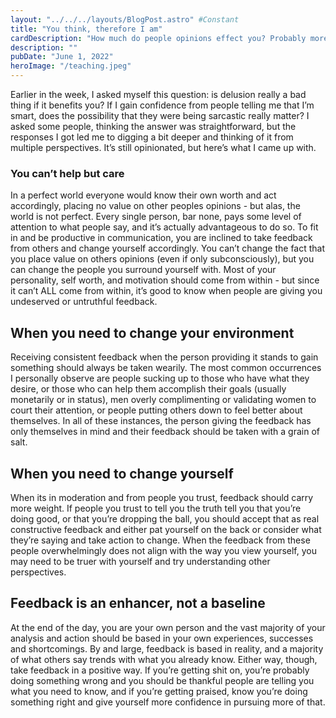 ```yaml
---
layout: "../../../layouts/BlogPost.astro" #Constant
title: "You think, therefore I am"
cardDescription: "How much do people opinions effect you? Probably more than you think."
description: ""
pubDate: "June 1, 2022"
heroImage: "/teaching.jpeg"
---
```

Earlier in the week, I asked myself this question: is delusion really a bad thing if it benefits you? If I gain confidence from people telling me that I’m smart, does the possibility that they were being sarcastic really matter? I asked some people, thinking the answer was straightforward, but the responses I got led me to digging a bit deeper and thinking of it from multiple perspectives. It’s still opinionated, but here’s what I came up with.

### You can’t help but care
In a perfect world everyone would know their own worth and act accordingly, placing no value on other peoples opinions - but alas, the world is not perfect. Every single person, bar none, pays some level of attention to what people say, and it’s actually advantageous to do so. To fit in and be productive in communication, you are inclined to take feedback from others and change yourself accordingly. You can’t change the fact that you place value on others opinions (even if only subconsciously), but you can change the people you surround yourself with. Most of your personality, self worth, and motivation should come from within - but since it can’t ALL come from within, it’s good to know when people are giving you undeserved or untruthful feedback.

## When you need to change your environment
Receiving consistent feedback when the person providing it stands to gain something should always be taken wearily. The most common occurrences I personally observe are people sucking up to those who have what they desire, or those who can help them accomplish their goals (usually monetarily or in status), men overly complimenting or validating women to court their attention, or people putting others down to feel better about themselves. In all of these instances, the person giving the feedback has only themselves in mind and their feedback should be taken with a grain of salt.

## When you need to change yourself
When its in moderation and from people you trust, feedback should carry more weight. If people you trust to tell you the truth tell you that you’re doing good, or that you’re dropping the ball, you should accept that as real constructive feedback and either pat yourself on the back or consider what they’re saying and take action to change. When the feedback from these people overwhelmingly does not align with the way you view yourself, you may need to be truer with yourself and try understanding other perspectives.

## Feedback is an enhancer, not a baseline
At the end of the day, you are your own person and the vast majority of your analysis and action should be based in your own experiences, successes and shortcomings. By and large, feedback is based in reality, and a majority of what others say trends with what you already know. Either way, though, take feedback in a positive way. If you’re getting shit on, you’re probably doing something wrong and you should be thankful people are telling you what you need to know, and if you’re getting praised, know you’re doing something right and give yourself more confidence in pursuing more of that.
